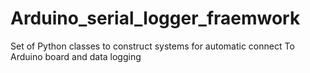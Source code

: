 # Arduino_serial_logger_fraemwork
Set of Python classes to construct systems for automatic connect To Arduino board and data logging
